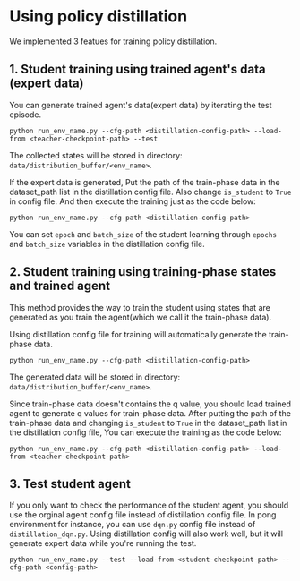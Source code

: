 # Using policy distillation


We implemented 3 featues for training policy distillation.

## 1. Student training using trained agent's data (expert data)

You can generate trained agent's data(expert data) by iterating the test episode.

```
python run_env_name.py --cfg-path <distillation-config-path> --load-from <teacher-checkpoint-path> --test 
```
The collected states will be stored in directory:  `data/distribution_buffer/<env_name>`.


If the expert data is generated, Put the path of the train-phase data in the dataset_path list in the distillation config file. Also change `is_student` to `True` in config file. And then execute the training just as the code below:

```
python run_env_name.py --cfg-path <distillation-config-path>  
```

You can set `epoch` and `batch_size` of the student learning through `epochs` and `batch_size` variables in the distillation config file.

## 2. Student training using training-phase states and trained agent 

This method provides the way to train the student using states that are generated as you train the agent(which we call it the train-phase data). 

Using distillation config file for training will automatically generate the train-phase data.
```
python run_env_name.py --cfg-path <distillation-config-path>
```

The generated data will be stored in directory:  `data/distribution_buffer/<env_name>`.


Since train-phase data doesn't contains the q value, you should load trained agent to generate q values for train-phase data. After putting the path of the train-phase data and changing `is_student` to `True` in the dataset_path list in the distillation config file, You can execute the training as the code below:
```
python run_env_name.py --cfg-path <distillation-config-path> --load-from <teacher-checkpoint-path>
```

## 3. Test student agent
If you only want to check the performance of the student agent, you should use the orginal agent config file instead of distillation config file. In pong environment for instance, you can use `dqn.py` config file instead of `distillation_dqn.py`. Using distillation config will also work well, but it will generate expert data while you're running the test. 
```
python run_env_name.py --test --load-from <student-checkpoint-path> --cfg-path <config-path>
```

